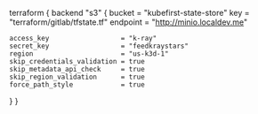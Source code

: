 terraform {
  backend "s3" {
    bucket   = "kubefirst-state-store"
    key      = "terraform/gitlab/tfstate.tf"
    endpoint = "http://minio.localdev.me"

    access_key                  = "k-ray"
    secret_key                  = "feedkraystars"
    region                      = "us-k3d-1"
    skip_credentials_validation = true
    skip_metadata_api_check     = true
    skip_region_validation      = true
    force_path_style            = true
  }
}
